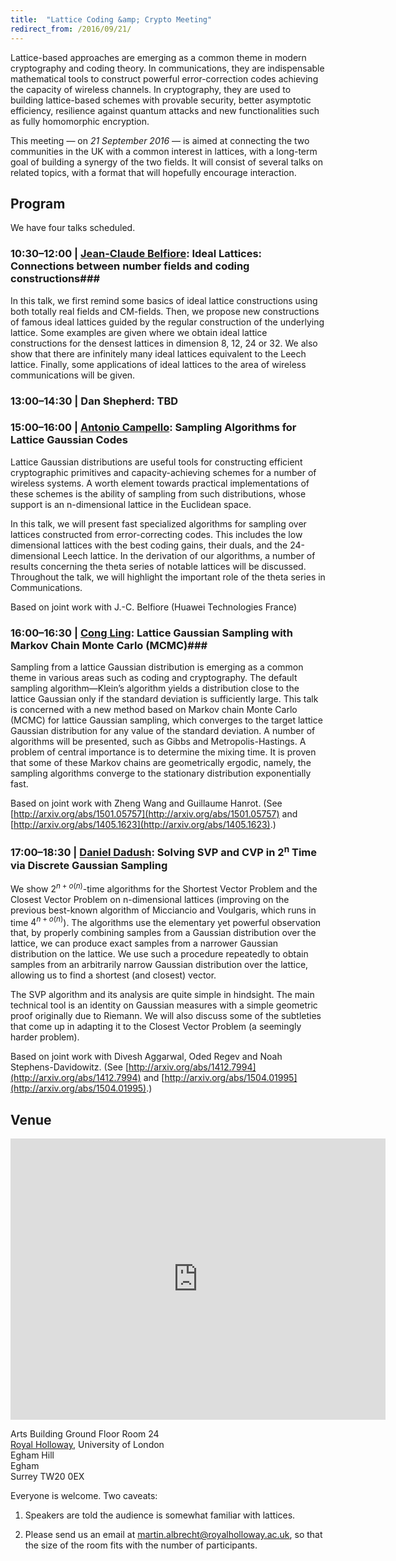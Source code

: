```yaml
---
title:  "Lattice Coding &amp; Crypto Meeting"
redirect_from: /2016/09/21/
---
```


Lattice-based approaches are emerging as a common theme in modern cryptography and coding theory. In communications, they are indispensable mathematical tools to construct powerful error-correction codes achieving the capacity of wireless channels. In cryptography, they are used to building lattice-based schemes with provable security, better asymptotic efficiency, resilience against quantum attacks and new functionalities such as fully homomorphic encryption.

This meeting — on *21 September 2016* — is aimed at connecting the two communities in the UK with a common interest in lattices, with a long-term goal of building a synergy of the two fields. It will consist of several talks on related topics, with a format that will hopefully encourage interaction.

## Program ##

We have four talks scheduled.

### <span>10:30–12:00 | [Jean-Claude Belfiore](http://perso.telecom-paristech.fr/~belfiore/):</span> Ideal Lattices: Connections between number fields and coding constructions###

In this talk, we first remind some basics of ideal lattice constructions using both totally real fields and CM-fields. Then, we propose new constructions of famous ideal lattices guided by the regular construction of the underlying lattice. Some examples are given where we obtain ideal lattice constructions for the densest lattices in dimension 8, 12, 24 or 32. We also show that there are infinitely many ideal lattices equivalent to the Leech lattice. Finally, some applications of ideal lattices to the area of wireless communications will be given.

### <span>13:00–14:30 | Dan Shepherd:</span> TBD ###

### <span>15:00–16:00 | [Antonio Campello](http://www.ime.unicamp.br/~campello/):</span> Sampling Algorithms for Lattice Gaussian Codes ###

Lattice Gaussian distributions are useful tools for constructing efficient cryptographic primitives and capacity-achieving schemes for a number of wireless systems. A worth element towards practical implementations of these schemes is the ability of sampling from such distributions, whose support is an n-dimensional lattice in the Euclidean space.

In this talk, we will present fast specialized algorithms for sampling over lattices constructed from error-correcting codes. This includes the low dimensional lattices with the best coding gains, their duals, and the 24-dimensional Leech lattice. In the derivation of our algorithms, a number of results concerning the theta series of notable lattices will be discussed. Throughout the talk, we will highlight the important role of the theta series in Communications.

Based on joint work with J.-C. Belfiore (Huawei Technologies France)

### <span>16:00–16:30 | [Cong Ling](http://www.commsp.ee.ic.ac.uk/~cling/):</span>  Lattice Gaussian Sampling with Markov Chain Monte Carlo (MCMC)###

Sampling from a lattice Gaussian distribution is emerging as a common theme in various areas such as coding and cryptography. The default sampling algorithm—Klein’s algorithm yields a distribution close to the lattice Gaussian only if the standard deviation is sufficiently large. This talk is concerned with a new method based on Markov chain Monte Carlo (MCMC) for lattice Gaussian sampling, which converges to the target lattice Gaussian distribution for any value of the standard deviation. A number of algorithms will be presented, such as Gibbs and Metropolis-Hastings. A problem of central importance is to determine the mixing time. It is proven that some of these Markov chains are geometrically ergodic, namely, the sampling algorithms converge to the stationary distribution exponentially fast.

Based on joint work with Zheng Wang and Guillaume Hanrot. (See [http://arxiv.org/abs/1501.05757](http://arxiv.org/abs/1501.05757) and [http://arxiv.org/abs/1405.1623](http://arxiv.org/abs/1405.1623).)

### <span>17:00–18:30 | [Daniel Dadush](http://homepages.cwi.nl/~dadush/):</span> Solving SVP and CVP in 2<sup>n</sup> Time via Discrete Gaussian Sampling ###

We show $2^{n+o(n)}$-time algorithms for the Shortest Vector Problem and the Closest Vector Problem on n-dimensional lattices (improving on the previous best-known algorithm of Micciancio and Voulgaris, which runs in time $4^{n+o(n)}$). The algorithms use the elementary yet powerful observation that, by properly combining samples from a Gaussian distribution over the lattice, we can produce exact samples from a narrower Gaussian distribution on the lattice. We use such a procedure repeatedly to obtain samples from an arbitrarily narrow Gaussian distribution over the lattice, allowing us to find a shortest (and closest) vector.

The SVP algorithm and its analysis are quite simple in hindsight. The main technical tool is an identity on Gaussian measures with a simple geometric proof originally due to Riemann. We will also discuss some of the subtleties that come up in adapting it to the Closest Vector Problem (a seemingly harder problem).

Based on joint work with Divesh Aggarwal, Oded Regev and Noah Stephens-Davidowitz. (See [http://arxiv.org/abs/1412.7994](http://arxiv.org/abs/1412.7994) and [http://arxiv.org/abs/1504.01995](http://arxiv.org/abs/1504.01995).)

## Venue ##

<iframe src="https://www.google.com/maps/embed?pb=!1m18!1m12!1m3!1d1243.8765077316743!2d-0.5655192407744337!3d51.425963498881174!2m3!1f0!2f0!3f0!3m2!1i1024!2i768!4f13.1!3m3!1m2!1s0x487679fe20cbdb53%3A0xac3b237bbee065a9!2sArts+Bldg%2C+Egham%2C+Surrey+TW20+0EX!5e0!3m2!1sen!2suk!4v1466067157311" width="600" height="450" frameborder="0" style="border:0" allowfullscreen></iframe>

Arts Building Ground Floor Room 24  
[Royal Holloway](https://www.royalholloway.ac.uk/home.aspx), University of London  
Egham Hill  
Egham  
Surrey TW20 0EX

Everyone is welcome. Two caveats:

1. Speakers are told the audience is somewhat familiar with lattices.

2. Please send us an email at <martin.albrecht@royalholloway.ac.uk>,
   so that the size of the room fits with the number of participants.
